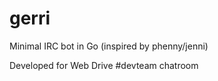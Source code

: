gerri
=====

Minimal IRC bot in Go (inspired by phenny/jenni)

Developed for Web Drive #devteam chatroom